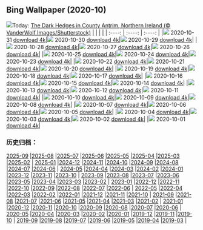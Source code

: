 ## Bing Wallpaper (2020-10)
![](http://cn.bing.com/th?id=OHR.GreyLady_EN-US0986534396_UHD.jpg&w=1000)Today: [The Dark Hedges in County Antrim, Northern Ireland (© VanderWolf Images/Shutterstock)](http://cn.bing.com/th?id=OHR.GreyLady_EN-US0986534396_UHD.jpg)
|      |      |      |
| :----: | :----: | :----: |
|![](http://cn.bing.com/th?id=OHR.GreyLady_EN-US0986534396_UHD.jpg&pid=hp&w=384&h=216&rs=1&c=4) 2020-10-31 [download 4k](http://cn.bing.com/th?id=OHR.GreyLady_EN-US0986534396_UHD.jpg)|![](http://cn.bing.com/th?id=OHR.FishOwl_EN-US0921851280_UHD.jpg&pid=hp&w=384&h=216&rs=1&c=4) 2020-10-30 [download 4k](http://cn.bing.com/th?id=OHR.FishOwl_EN-US0921851280_UHD.jpg)|![](http://cn.bing.com/th?id=OHR.Mazezilla_EN-US0859018469_UHD.jpg&pid=hp&w=384&h=216&rs=1&c=4) 2020-10-29 [download 4k](http://cn.bing.com/th?id=OHR.Mazezilla_EN-US0859018469_UHD.jpg)|
|![](http://cn.bing.com/th?id=OHR.BasilicaVoto_EN-US0798981928_UHD.jpg&pid=hp&w=384&h=216&rs=1&c=4) 2020-10-28 [download 4k](http://cn.bing.com/th?id=OHR.BasilicaVoto_EN-US0798981928_UHD.jpg)|![](http://cn.bing.com/th?id=OHR.CambronBridge_EN-US0717455259_UHD.jpg&pid=hp&w=384&h=216&rs=1&c=4) 2020-10-27 [download 4k](http://cn.bing.com/th?id=OHR.CambronBridge_EN-US0717455259_UHD.jpg)|![](http://cn.bing.com/th?id=OHR.CorfeDorset_EN-US9572315101_UHD.jpg&pid=hp&w=384&h=216&rs=1&c=4) 2020-10-26 [download 4k](http://cn.bing.com/th?id=OHR.CorfeDorset_EN-US9572315101_UHD.jpg)|
|![](http://cn.bing.com/th?id=OHR.BCPumpkins_EN-US0587350936_UHD.jpg&pid=hp&w=384&h=216&rs=1&c=4) 2020-10-25 [download 4k](http://cn.bing.com/th?id=OHR.BCPumpkins_EN-US0587350936_UHD.jpg)|![](http://cn.bing.com/th?id=OHR.UNBuilding_EN-US0522265387_UHD.jpg&pid=hp&w=384&h=216&rs=1&c=4) 2020-10-24 [download 4k](http://cn.bing.com/th?id=OHR.UNBuilding_EN-US0522265387_UHD.jpg)|![](http://cn.bing.com/th?id=OHR.BentsGeneral_EN-US0472253814_UHD.jpg&pid=hp&w=384&h=216&rs=1&c=4) 2020-10-23 [download 4k](http://cn.bing.com/th?id=OHR.BentsGeneral_EN-US0472253814_UHD.jpg)|
|![](http://cn.bing.com/th?id=OHR.LauwersmeerNP_EN-US2836506313_UHD.jpg&pid=hp&w=384&h=216&rs=1&c=4) 2020-10-22 [download 4k](http://cn.bing.com/th?id=OHR.LauwersmeerNP_EN-US2836506313_UHD.jpg)|![](http://cn.bing.com/th?id=OHR.ChameleonIndonesia_EN-US2666519923_UHD.jpg&pid=hp&w=384&h=216&rs=1&c=4) 2020-10-21 [download 4k](http://cn.bing.com/th?id=OHR.ChameleonIndonesia_EN-US2666519923_UHD.jpg)|![](http://cn.bing.com/th?id=OHR.BLNC_EN-US2449834923_UHD.jpg&pid=hp&w=384&h=216&rs=1&c=4) 2020-10-20 [download 4k](http://cn.bing.com/th?id=OHR.BLNC_EN-US2449834923_UHD.jpg)|
|![](http://cn.bing.com/th?id=OHR.MatiSiTemple_EN-US2396131405_UHD.jpg&pid=hp&w=384&h=216&rs=1&c=4) 2020-10-19 [download 4k](http://cn.bing.com/th?id=OHR.MatiSiTemple_EN-US2396131405_UHD.jpg)|![](http://cn.bing.com/th?id=OHR.SitkaHarbor_EN-US2258438192_UHD.jpg&pid=hp&w=384&h=216&rs=1&c=4) 2020-10-18 [download 4k](http://cn.bing.com/th?id=OHR.SitkaHarbor_EN-US2258438192_UHD.jpg)|![](http://cn.bing.com/th?id=OHR.PisgahNationalForest_EN-US2033382937_UHD.jpg&pid=hp&w=384&h=216&rs=1&c=4) 2020-10-17 [download 4k](http://cn.bing.com/th?id=OHR.PisgahNationalForest_EN-US2033382937_UHD.jpg)|
|![](http://cn.bing.com/th?id=OHR.WorldFoodDay_EN-US1932305468_UHD.jpg&pid=hp&w=384&h=216&rs=1&c=4) 2020-10-16 [download 4k](http://cn.bing.com/th?id=OHR.WorldFoodDay_EN-US1932305468_UHD.jpg)|![](http://cn.bing.com/th?id=OHR.OchreSeaStar_EN-US1746516942_UHD.jpg&pid=hp&w=384&h=216&rs=1&c=4) 2020-10-15 [download 4k](http://cn.bing.com/th?id=OHR.OchreSeaStar_EN-US1746516942_UHD.jpg)|![](http://cn.bing.com/th?id=OHR.BavariaFossil_EN-US1618946222_UHD.jpg&pid=hp&w=384&h=216&rs=1&c=4) 2020-10-14 [download 4k](http://cn.bing.com/th?id=OHR.BavariaFossil_EN-US1618946222_UHD.jpg)|
|![](http://cn.bing.com/th?id=OHR.TrueFox_EN-US1510030210_UHD.jpg&pid=hp&w=384&h=216&rs=1&c=4) 2020-10-13 [download 4k](http://cn.bing.com/th?id=OHR.TrueFox_EN-US1510030210_UHD.jpg)|![](http://cn.bing.com/th?id=OHR.HaidaTotems_EN-US1355660363_UHD.jpg&pid=hp&w=384&h=216&rs=1&c=4) 2020-10-12 [download 4k](http://cn.bing.com/th?id=OHR.HaidaTotems_EN-US1355660363_UHD.jpg)|![](http://cn.bing.com/th?id=OHR.GeghardMonastery_EN-US0782868879_UHD.jpg&pid=hp&w=384&h=216&rs=1&c=4) 2020-10-11 [download 4k](http://cn.bing.com/th?id=OHR.GeghardMonastery_EN-US0782868879_UHD.jpg)|
|![](http://cn.bing.com/th?id=OHR.AmericanFlyer_EN-US0689904340_UHD.jpg&pid=hp&w=384&h=216&rs=1&c=4) 2020-10-10 [download 4k](http://cn.bing.com/th?id=OHR.AmericanFlyer_EN-US0689904340_UHD.jpg)|![](http://cn.bing.com/th?id=OHR.RoaringCascade_EN-US0634947317_UHD.jpg&pid=hp&w=384&h=216&rs=1&c=4) 2020-10-09 [download 4k](http://cn.bing.com/th?id=OHR.RoaringCascade_EN-US0634947317_UHD.jpg)|![](http://cn.bing.com/th?id=OHR.BlanketOctopus_EN-US2551885510_UHD.jpg&pid=hp&w=384&h=216&rs=1&c=4) 2020-10-08 [download 4k](http://cn.bing.com/th?id=OHR.BlanketOctopus_EN-US2551885510_UHD.jpg)|
|![](http://cn.bing.com/th?id=OHR.RestormelCastle_EN-US2439587388_UHD.jpg&pid=hp&w=384&h=216&rs=1&c=4) 2020-10-07 [download 4k](http://cn.bing.com/th?id=OHR.RestormelCastle_EN-US2439587388_UHD.jpg)|![](http://cn.bing.com/th?id=OHR.YunchengSaltLake_EN-US2391334291_UHD.jpg&pid=hp&w=384&h=216&rs=1&c=4) 2020-10-06 [download 4k](http://cn.bing.com/th?id=OHR.YunchengSaltLake_EN-US2391334291_UHD.jpg)|![](http://cn.bing.com/th?id=OHR.PRookery_EN-US2351297489_UHD.jpg&pid=hp&w=384&h=216&rs=1&c=4) 2020-10-05 [download 4k](http://cn.bing.com/th?id=OHR.PRookery_EN-US2351297489_UHD.jpg)|
|![](http://cn.bing.com/th?id=OHR.MontageJupiterIo_EN-US2310290045_UHD.jpg&pid=hp&w=384&h=216&rs=1&c=4) 2020-10-04 [download 4k](http://cn.bing.com/th?id=OHR.MontageJupiterIo_EN-US2310290045_UHD.jpg)|![](http://cn.bing.com/th?id=OHR.FatBearWeek_EN-US2267733203_UHD.jpg&pid=hp&w=384&h=216&rs=1&c=4) 2020-10-03 [download 4k](http://cn.bing.com/th?id=OHR.FatBearWeek_EN-US2267733203_UHD.jpg)|![](http://cn.bing.com/th?id=OHR.OwensRiver_EN-US2212095060_UHD.jpg&pid=hp&w=384&h=216&rs=1&c=4) 2020-10-02 [download 4k](http://cn.bing.com/th?id=OHR.OwensRiver_EN-US2212095060_UHD.jpg)|
|![](http://cn.bing.com/th?id=OHR.SingaporeLanterns_EN-US2165733985_UHD.jpg&pid=hp&w=384&h=216&rs=1&c=4) 2020-10-01 [download 4k](http://cn.bing.com/th?id=OHR.SingaporeLanterns_EN-US2165733985_UHD.jpg)|
### 历史归档：
[2025-09](/picture/2025-09/) |[2025-08](/picture/2025-08/) |[2025-07](/picture/2025-07/) |[2025-06](/picture/2025-06/) |[2025-05](/picture/2025-05/) |[2025-04](/picture/2025-04/) |[2025-03](/picture/2025-03/) |[2025-02](/picture/2025-02/) |
[2025-01](/picture/2025-01/) |[2024-12](/picture/2024-12/) |[2024-11](/picture/2024-11/) |[2024-10](/picture/2024-10/) |[2024-09](/picture/2024-09/) |[2024-08](/picture/2024-08/) |[2024-07](/picture/2024-07/) |[2024-06](/picture/2024-06/) |
[2024-05](/picture/2024-05/) |[2024-04](/picture/2024-04/) |[2024-03](/picture/2024-03/) |[2024-02](/picture/2024-02/) |[2024-01](/picture/2024-01/) |[2023-12](/picture/2023-12/) |[2023-11](/picture/2023-11/) |[2023-10](/picture/2023-10/) |
[2023-09](/picture/2023-09/) |[2023-08](/picture/2023-08/) |[2023-07](/picture/2023-07/) |[2023-06](/picture/2023-06/) |[2023-05](/picture/2023-05/) |[2023-04](/picture/2023-04/) |[2023-03](/picture/2023-03/) |[2023-02](/picture/2023-02/) |
[2023-01](/picture/2023-01/) |[2022-12](/picture/2022-12/) |[2022-11](/picture/2022-11/) |[2022-10](/picture/2022-10/) |[2022-09](/picture/2022-09/) |[2022-08](/picture/2022-08/) |[2022-07](/picture/2022-07/) |[2022-06](/picture/2022-06/) |
[2022-05](/picture/2022-05/) |[2022-04](/picture/2022-04/) |[2022-03](/picture/2022-03/) |[2022-02](/picture/2022-02/) |[2022-01](/picture/2022-01/) |[2021-12](/picture/2021-12/) |[2021-11](/picture/2021-11/) |[2021-10](/picture/2021-10/) |
[2021-09](/picture/2021-09/) |[2021-08](/picture/2021-08/) |[2021-07](/picture/2021-07/) |[2021-06](/picture/2021-06/) |[2021-05](/picture/2021-05/) |[2021-04](/picture/2021-04/) |[2021-03](/picture/2021-03/) |[2021-02](/picture/2021-02/) |
[2021-01](/picture/2021-01/) |[2020-12](/picture/2020-12/) |[2020-11](/picture/2020-11/) |[2020-10](/picture/2020-10/) |[2020-09](/picture/2020-09/) |[2020-08](/picture/2020-08/) |[2020-07](/picture/2020-07/) |[2020-06](/picture/2020-06/) |
[2020-05](/picture/2020-05/) |[2020-04](/picture/2020-04/) |[2020-03](/picture/2020-03/) |[2020-02](/picture/2020-02/) |[2020-01](/picture/2020-01/) |[2019-12](/picture/2019-12/) |[2019-11](/picture/2019-11/) |[2019-10](/picture/2019-10/) |
[2019-09](/picture/2019-09/) |[2019-08](/picture/2019-08/) |[2019-07](/picture/2019-07/) |[2019-06](/picture/2019-06/) |[2019-05](/picture/2019-05/) |[2019-04](/picture/2019-04/) |[2019-03](/picture/2019-03/) |

